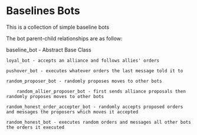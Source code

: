 # Baselines Bots

This is a collection of simple baseline bots

The bot parent-child relationships are as follow:

baseline_bot - Abstract Base Class

    loyal_bot - accepts an alliance and follows allies' orders

    pushover_bot - executes whatever orders the last message told it to

    random_proposer_bot - randomly proposes moves to other bots

        random_allier_proposer_bot - first sends alliance proposals then randomly proposes moves to other bots

    random_honest_order_accepter_bot - randomly accepts proposed orders and messages the proposers which moves it accepted

    random_honest_bot - executes random orders and messages all other bots the orders it executed 